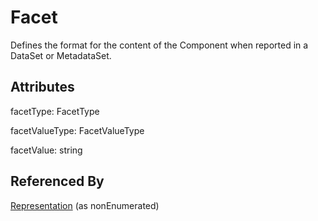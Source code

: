 
# Facet





Defines the format for the content of the Component when reported in a DataSet or MetadataSet.

## Attributes

facetType: FacetType

facetValueType: FacetValueType

facetValue: string





## Referenced By

[Representation](Representation.md) (as nonEnumerated)


    